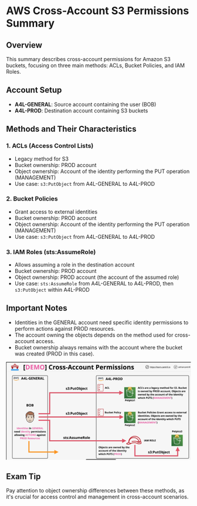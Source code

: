 # AWS Cross-Account S3 Permissions Summary

## Overview
This summary describes cross-account permissions for Amazon S3 buckets, focusing on three main methods: ACLs, Bucket Policies, and IAM Roles.

## Account Setup
- **A4L-GENERAL**: Source account containing the user (BOB)
- **A4L-PROD**: Destination account containing S3 buckets

## Methods and Their Characteristics

### 1. ACLs (Access Control Lists)
- Legacy method for S3
- Bucket ownership: PROD account
- Object ownership: Account of the identity performing the PUT operation (MANAGEMENT)
- Use case: `s3:PutObject` from A4L-GENERAL to A4L-PROD

### 2. Bucket Policies
- Grant access to external identities
- Bucket ownership: PROD account
- Object ownership: Account of the identity performing the PUT operation (MANAGEMENT)
- Use case: `s3:PutObject` from A4L-GENERAL to A4L-PROD

### 3. IAM Roles (sts:AssumeRole)
- Allows assuming a role in the destination account
- Bucket ownership: PROD account
- Object ownership: PROD account (the account of the assumed role)
- Use case: `sts:AssumeRole` from A4L-GENERAL to A4L-PROD, then `s3:PutObject` within A4L-PROD

## Important Notes
- Identities in the GENERAL account need specific identity permissions to perform actions against PROD resources.
- The account owning the objects depends on the method used for cross-account access.
- Bucket ownership always remains with the account where the bucket was created (PROD in this case).


![Cross-Account Permissions](../imgs/bucket_uploads.png)

## Exam Tip
Pay attention to object ownership differences between these methods, as it's crucial for access control and management in cross-account scenarios.
